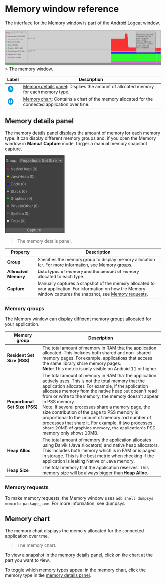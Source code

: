 # Memory window reference

The interface for the [Memory window](memory-window-reference.md) is part of the [Android Logcat window](android-logcat-window.md).

![](images/MemoryWindow.png)> The memory window.

| **Label**               | **Description**                                              |
| ----------------------- | ------------------------------------------------------------ |
| ![](images/label-a.png) | [Memory details panel](#memory-details-panel): Displays the amount of allocated memory for each memory type. |
| ![](images/label-b.png) | [Memory chart](#memory-chart): Contains a chart of the memory allocated for the connected application over time. |

## Memory details panel

The memory details panel displays the amount of memory for each memory type. It can display different memory groups and, if you open the Memory window in **Manual Capture** mode, trigger a manual memory snapshot capture.

![](images/memory-window-details-panel.png)
> The memory details panel.

| **Property**         | **Description**                                              |
| -------------------- | ------------------------------------------------------------ |
| **Group**            | Specifies the memory group to display memory allocation for. For more information, see [Memory groups](#memory-groups). |
| **Allocated Memory** | Lists types of memory and the amount of memory allocated to each type. |
| **Capture**          | Manually captures a snapshot of the memory allocated to your application. For information on how the Memory window captures the snapshot, see [Memory requests](#memory-requests). |

### Memory groups

The Memory window can display different memory groups allocated for your application.

| **Memory group**                | **Description**                                              |
| ------------------------------- | ------------------------------------------------------------ |
| **Resident Set Size (RSS)**     | The total amount of memory in RAM that the application allocated. This includes both shared and non-shared memory pages. For example, applications that access the same library share memory pages.<br/> **Note**: This metric is only visible on Android 11 or higher. |
| **Proportional Set Size (PSS)** | The total amount of memory in RAM that the application actively uses. This is not the total memory that the application allocates. For example, if the application allocates memory from the native heap but doesn't read from or write to the memory, the memory doesn't appear in PSS memory.<br/> Note: If several processes share a memory page, the size contribution of the page to PSS memory is proportional to the amount of memory and number of processes that share it. For example, if two processes share 20MB of graphics memory, the application's PSS memory only shows 10MB. |
| **Heap Alloc**                  | The total amount of memory the application allocates using Dalvik (Java allocators) and native heap allocators. This includes both memory which is in RAM or is paged in storage. This is the best metric when checking if the application is leaking Native or Java memory. |
| **Heap Size**                   | The total memory that the application reserves. This memory size will be always bigger than **Heap Alloc**. |

### Memory requests

To make memory requests, the Memory window uses `adb shell dumpsys meminfo package_name`. For more information, see [dumpsys](https://developer.android.com/studio/command-line/dumpsys#meminfo).

## Memory chart

The memory chart displays the memory allocated for the connected application over time.

 

> The memory chart.

To view a snapshot in the [memory details panel](#memory-details-panel), click on the chart at the part you want to view.

To toggle which memory types appear in the memory chart, click the memory type in the [memory details panel](#memory-details-panel).